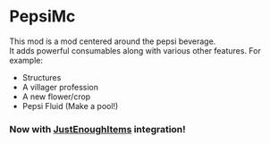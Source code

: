 # PepsiMc 
This mod is a mod centered around the pepsi beverage.  
It adds powerful consumables along with various other features.
For example:

- Structures
- A villager profession
- A new flower/crop
- Pepsi Fluid (Make a pool!)



### Now with [JustEnoughItems](https://github.com/mezz/JustEnoughItems) integration!
